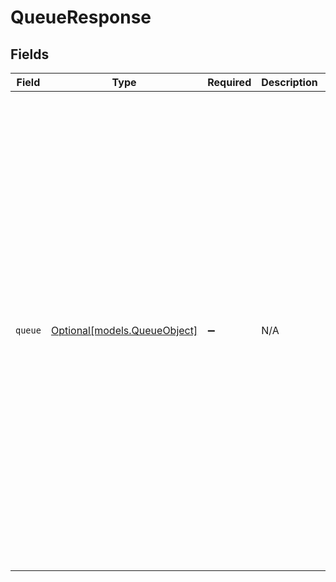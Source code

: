 # QueueResponse


## Fields

| Field                                                                                                                                                                                                                                                                                                                                                                                                                                                                                                                                                                                                     | Type                                                                                                                                                                                                                                                                                                                                                                                                                                                                                                                                                                                                      | Required                                                                                                                                                                                                                                                                                                                                                                                                                                                                                                                                                                                                  | Description                                                                                                                                                                                                                                                                                                                                                                                                                                                                                                                                                                                               | Example                                                                                                                                                                                                                                                                                                                                                                                                                                                                                                                                                                                                   |
| --------------------------------------------------------------------------------------------------------------------------------------------------------------------------------------------------------------------------------------------------------------------------------------------------------------------------------------------------------------------------------------------------------------------------------------------------------------------------------------------------------------------------------------------------------------------------------------------------------- | --------------------------------------------------------------------------------------------------------------------------------------------------------------------------------------------------------------------------------------------------------------------------------------------------------------------------------------------------------------------------------------------------------------------------------------------------------------------------------------------------------------------------------------------------------------------------------------------------------- | --------------------------------------------------------------------------------------------------------------------------------------------------------------------------------------------------------------------------------------------------------------------------------------------------------------------------------------------------------------------------------------------------------------------------------------------------------------------------------------------------------------------------------------------------------------------------------------------------------- | --------------------------------------------------------------------------------------------------------------------------------------------------------------------------------------------------------------------------------------------------------------------------------------------------------------------------------------------------------------------------------------------------------------------------------------------------------------------------------------------------------------------------------------------------------------------------------------------------------- | --------------------------------------------------------------------------------------------------------------------------------------------------------------------------------------------------------------------------------------------------------------------------------------------------------------------------------------------------------------------------------------------------------------------------------------------------------------------------------------------------------------------------------------------------------------------------------------------------------- |
| `queue`                                                                                                                                                                                                                                                                                                                                                                                                                                                                                                                                                                                                   | [Optional[models.QueueObject]](../models/queueobject.md)                                                                                                                                                                                                                                                                                                                                                                                                                                                                                                                                                  | :heavy_minus_sign:                                                                                                                                                                                                                                                                                                                                                                                                                                                                                                                                                                                        | N/A                                                                                                                                                                                                                                                                                                                                                                                                                                                                                                                                                                                                       | {<br/>"created_at": "2023-11-27T09:03:59Z",<br/>"definition": {<br/>"all": [<br/>{<br/>"field": "priority",<br/>"operator": "is",<br/>"value": "urgent"<br/>}<br/>],<br/>"any": []<br/>},<br/>"description": "Queue description",<br/>"id": "01HG80ATNNZK1N7XRFVKX48XD6",<br/>"name": "New queue with valid definition",<br/>"order": 1,<br/>"primary_groups": {<br/>"count": 2,<br/>"groups": [<br/>{<br/>"id": 6784729637757,<br/>"name": "EWR"<br/>},<br/>{<br/>"id": 5399674286077,<br/>"name": "test"<br/>}<br/>]<br/>},<br/>"priority": 1,<br/>"secondary_groups": {<br/>"count": 0,<br/>"groups": []<br/>},<br/>"updated_at": "2023-11-27T09:03:59Z",<br/>"url": "https://company.zendesk.com/api/v2/queues/01HG80ATNNZK1N7XRFVKX48XD6.json"<br/>} |